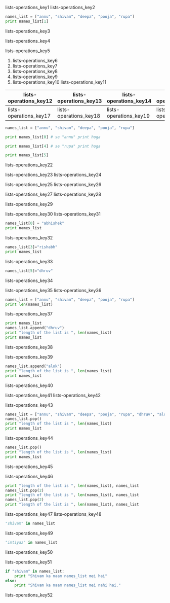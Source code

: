 lists-operations_key1
lists-operations_key2


```python
names_list = ["annu", "shivam", "deepa", "pooja", "rupa"]
print names_list[1]
```
lists-operations_key3


lists-operations_key4


lists-operations_key5


1. lists-operations_key6
2. lists-operations_key7
3. lists-operations_key8
4. lists-operations_key9
5. lists-operations_key10
lists-operations_key11


|lists-operations_key12|lists-operations_key13|lists-operations_key14|lists-operations_key15|lists-operations_key16|
|-----------|-----------|-----------|-----------|-----------|
|lists-operations_key17|lists-operations_key18|lists-operations_key19|lists-operations_key20|lists-operations_key21|

```python
names_list = ["annu", "shivam", "deepa", "pooja", "rupa"]

print names_list[0] # se "annu" print hoga

print names_list[4] # se "rupa" print hoga

print names_list[5]
```
lists-operations_key22


lists-operations_key23
lists-operations_key24


lists-operations_key25
lists-operations_key26


lists-operations_key27
lists-operations_key28


lists-operations_key29


lists-operations_key30
lists-operations_key31


```python
names_list[0] = "abhishek"
print names_list
```
lists-operations_key32


```python
names_list[3]="rishabh"
print names_list
```
lists-operations_key33


```python
names_list[5]="dhruv"
```
lists-operations_key34


lists-operations_key35
lists-operations_key36


```python
names_list = ["annu", "shivam", "deepa", "pooja", "rupa"]
print len(names_list)
```
lists-operations_key37


```python
print names_list
names_list.append("dhruv")
print "length of the list is ", len(names_list)
print names_list
```
lists-operations_key38


lists-operations_key39


```python
names_list.append("alok")
print "length of the list is ", len(names_list)
print names_list
```
lists-operations_key40


lists-operations_key41
lists-operations_key42


lists-operations_key43


```python
names_list = ["annu", "shivam", "deepa", "pooja", "rupa", "dhruv", "alok"]
names_list.pop()
print "length of the list is ", len(names_list)
print names_list
```
lists-operations_key44


```python
names_list.pop()
print "length of the list is ", len(names_list)
print names_list
```
lists-operations_key45


lists-operations_key46


```python
print "length of the list is ", len(names_list), names_list
names_list.pop(2)
print "length of the list is ", len(names_list), names_list
names_list.pop(2)
print "length of the list is ", len(names_list), names_list
```
lists-operations_key47
lists-operations_key48


```python
"shivam" in names_list
```
lists-operations_key49


```python
"imtiyaz" in names_list
```
lists-operations_key50


lists-operations_key51


```python
if "shivam" in names_list:
    print "Shivam ka naam names_list mei hai"
else:
    print "Shivam ka naam names_list mei nahi hai."
```
lists-operations_key52
